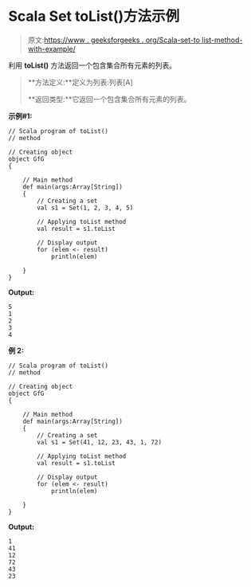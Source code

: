 # Scala Set toList()方法示例

> 原文:[https://www . geeksforgeeks . org/Scala-set-to list-method-with-example/](https://www.geeksforgeeks.org/scala-set-tolist-method-with-example/)

利用 **toList()** 方法返回一个包含集合所有元素的列表。

> **方法定义:**定义为列表:列表[A]
> 
> **返回类型:**它返回一个包含集合所有元素的列表。

**示例#1:**

```
// Scala program of toList() 
// method 

// Creating object 
object GfG 
{ 

    // Main method 
    def main(args:Array[String]) 
    { 
        // Creating a set 
        val s1 = Set(1, 2, 3, 4, 5) 

        // Applying toList method 
        val result = s1.toList

        // Display output
        for (elem <- result)
            println(elem)

    } 
} 
```

**Output:**

```
5
1
2
3
4

```

**例 2:**

```
// Scala program of toList() 
// method 

// Creating object 
object GfG 
{ 

    // Main method 
    def main(args:Array[String]) 
    { 
        // Creating a set 
        val s1 = Set(41, 12, 23, 43, 1, 72) 

        // Applying toList method 
        val result = s1.toList

        // Display output
        for (elem <- result)
            println(elem)

    } 
} 
```

**Output:**

```
1
41
12
72
43
23

```